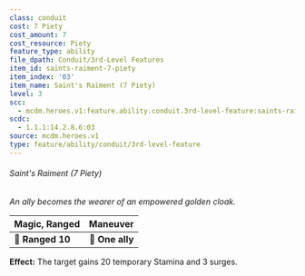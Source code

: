 ```yaml
---
class: conduit
cost: 7 Piety
cost_amount: 7
cost_resource: Piety
feature_type: ability
file_dpath: Conduit/3rd-Level Features
item_id: saints-raiment-7-piety
item_index: '03'
item_name: Saint's Raiment (7 Piety)
level: 3
scc:
  - mcdm.heroes.v1:feature.ability.conduit.3rd-level-feature:saints-raiment-7-piety
scdc:
  - 1.1.1:14.2.8.6:03
source: mcdm.heroes.v1
type: feature/ability/conduit/3rd-level-feature
---
```


###### Saint's Raiment (7 Piety)

*An ally becomes the wearer of an empowered golden cloak.*

| **Magic, Ranged** |    **Maneuver** |
| ----------------- | --------------: |
| **📏 Ranged 10**  | **🎯 One ally** |

**Effect:** The target gains 20 temporary Stamina and 3 surges.
